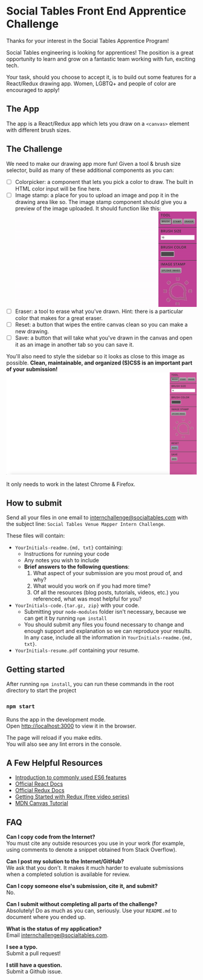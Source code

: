 # Social Tables Front End Apprentice Challenge
Thanks for your interest in the Social Tables Apprentice Program! 

Social Tables engineering is looking for apprentices! The position is a great opportunity to learn and grow on a fantastic team working with fun, exciting tech. 

Your task, should you choose to accept it, is to build out some features for a React/Redux drawing app. Women, LGBTQ+ and people of color are encouraged to apply!

## The App
The app is a React/Redux app which lets you draw on a `<canvas>` element with different brush sizes.

## The Challenge

We need to make our drawing app more fun!
Given a tool & brush size selector, build as many of these additional components as you can:
- [ ] Colorpicker: a component that lets you pick a color to draw. The built in HTML color input will be fine here.
- [ ] Image stamp: a place for you to upload an image and pop it in the drawing area like so. The image stamp component should give you a preview of the image uploaded. It should function like this: ![Image Stamp Tool](/public/img/stamp.gif?raw=true "Image Stamp Tool")
- [ ] Eraser: a tool to erase what you've drawn. Hint: there is a particular color that makes for a great eraser.
- [ ] Reset: a button that wipes the entire canvas clean so you can make a new drawing.
- [ ] Save: a button that will take what you've drawn in the canvas and open it as an image in another tab so you can save it.

You'll also need to style the sidebar so it looks as close to this image as possible. **Clean, maintainable, and organized (S)CSS is an important part of your submission!**
![Design](/public/img/design.png?raw=true "Design")

It only needs to work in the latest Chrome & Firefox.

## How to submit
Send all your files in one email to [internchallenge@socialtables.com](mailto:internchallenge@socialtables.com) with the subject line: `Social Tables Venue Mapper Intern Challenge`.

These files will contain:

* `YourInitials-readme.{md, txt}` containing:
    * Instructions for running your code
    * Any notes you wish to include
    * **Brief answers to the following questions**:
        1. What aspect of your submission are you most proud of, and why?
        1. What would you work on if you had more time?  
        1. Of all the resources (blog posts, tutorials, videos, etc.) you referenced, what was most helpful for you?
* `YourInitials-code.{tar.gz, zip}` with your code.
    * Submitting your `node-modules` folder isn't necessary, because we can get it by running `npm install`
    * You should submit any files you found necessary to change and enough support and explanation so we can reproduce your results. In any case, include all the information in `YourInitials-readme.{md, txt}`.
* `YourInitials-resume.pdf` containing your resume.

## Getting started

After running `npm install`, you can run these commands in the root directory to start the project

### `npm start`

Runs the app in the development mode.<br>
Open [http://localhost:3000](http://localhost:3000) to view it in the browser.

The page will reload if you make edits.<br>
You will also see any lint errors in the console.

## A Few Helpful Resources
* [Introduction to commonly used ES6 features](https://zellwk.com/blog/es6/)
* [Official React Docs](https://facebook.github.io/react/docs/hello-world.html)
* [Official Redux Docs](http://redux.js.org/docs/basics/)
* [Getting Started with Redux (free video series)](https://egghead.io/courses/getting-started-with-redux)
* [MDN Canvas Tutorial](https://developer.mozilla.org/en-US/docs/Web/API/Canvas_API/Tutorial)

## FAQ

**Can I copy code from the Internet?**  
You must cite any outside resources you use in your work (for example, using comments to denote a snippet obtained from Stack Overflow).  

**Can I post my solution to the Internet/GitHub?**  
We ask that you don't. It makes it much harder to evaluate submissions when a completed solution is available for review.

**Can I copy someone else's submission, cite it, and submit?**  
No.

**Can I submit without completing all parts of the challenge?**  
Absolutely! Do as much as you can, seriously. Use your `README.md` to document where you ended up. 

**What is the status of my application?**  
Email [internchallenge@socialtables.com](mailto:internchallenge@socialtables.com).

**I see a typo.**  
Submit a pull request!

**I still have a question.**  
Submit a Github issue.